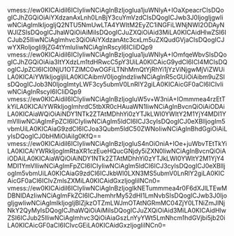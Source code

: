 vmess://ew0KICAidiI6ICIyIiwNCiAgInBzIjogIua1juWNlyA+IOaXpeacrCIsDQogICJhZGQiOiAiYXdzanAxLnh0LnBjY3cuYmVzdCIsDQogICJwb3J0IjogIjgwIiwNCiAgImlkIjogIjQ2NTU5NmUwLTA4YWItM2EyZC1iNGFiLWNjNWI2ODAyNWJlZSIsDQogICJhaWQiOiAiMiIsDQogICJuZXQiOiAid3MiLA0KICAidHlwZSI6ICJub25lIiwNCiAgImhvc3QiOiAiYXdzanAtc3cxLm5uZXQudGVjaCIsDQogICJwYXRoIjogIi9jZG4tYmluIiwNCiAgInRscyI6ICIiDQp9
vmess://ew0KICAidiI6ICIyIiwNCiAgInBzIjogIua1juWNlyA+IOmfqeWbvSIsDQogICJhZGQiOiAia3ItYXdzLm1tdHRwcC5pY3UiLA0KICAicG9ydCI6ICI4MCIsDQogICJpZCI6ICI0NjU1OTZlMC0wOGFiLTNhMmQtYjRhYi1jYzViNjgwMjViZWUiLA0KICAiYWlkIjogIjIiLA0KICAibmV0IjogIndzIiwNCiAgInR5cGUiOiAibm9uZSIsDQogICJob3N0IjogImtyLWF3cy5ubmV0LnRlY2giLA0KICAicGF0aCI6ICIvIiwNCiAgInRscyI6ICIiDQp9
vmess://ew0KICAidiI6ICIyIiwNCiAgInBzIjogIuW5v+W3niA+IOmmmea4rzEtTkYiLA0KICAiYWRkIjogImhrdC5tbXR0cHAuaWN1IiwNCiAgInBvcnQiOiAiODAiLA0KICAiaWQiOiAiNDY1NTk2ZTAtMDhhYi0zYTJkLWI0YWItY2M1YjY4MDI1YmVlIiwNCiAgImFpZCI6ICIyIiwNCiAgIm5ldCI6ICJ3cyIsDQogICJ0eXBlIjogIm5vbmUiLA0KICAiaG9zdCI6ICJoa3Qubm5ldC50ZWNoIiwNCiAgInBhdGgiOiAiLyIsDQogICJ0bHMiOiAiIg0KfQ==
vmess://ew0KICAidiI6ICIyIiwNCiAgInBzIjogIuS4nOiOniA+IOe+juWbvTEtTkYiLA0KICAiYWRkIjogImRtaXR1czEueHQucGNjdy5iZXN0IiwNCiAgInBvcnQiOiAiODAiLA0KICAiaWQiOiAiNDY1NTk2ZTAtMDhhYi0zYTJkLWI0YWItY2M1YjY4MDI1YmVlIiwNCiAgImFpZCI6ICIyIiwNCiAgIm5ldCI6ICJ3cyIsDQogICJ0eXBlIjogIm5vbmUiLA0KICAiaG9zdCI6ICJkbWl0LXN3MS5ubmV0LnRlY2giLA0KICAicGF0aCI6ICIvZmlsZXMiLA0KICAidGxzIjogIiINCn0=
vmess://ew0KICAidiI6ICIyIiwNCiAgInBzIjogIkNETummmea4r0F6dXJlLTEwMDBNIDAzIiwNCiAgImFkZCI6ICJhemhrMy52dHI1LmNvbSIsDQogICJwb3J0IjogIjgwIiwNCiAgImlkIjogIjBlZjkzOTZmLWJmOTAtNGRmMC04ZjY0LTNiZmJlNjNkY2QyMyIsDQogICJhaWQiOiAiMiIsDQogICJuZXQiOiAid3MiLA0KICAidHlwZSI6ICJub25lIiwNCiAgImhvc3QiOiAiaGszLnYyYWt5LmNhcm1hdGVjbi5jb20iLA0KICAicGF0aCI6ICIvcGEiLA0KICAidGxzIjogIiINCn0=
